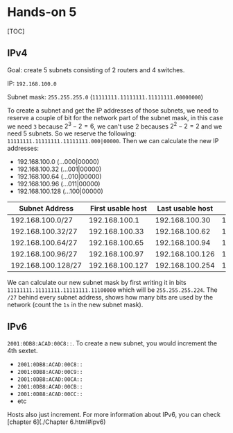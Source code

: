 # Hands-on 5

[TOC]

## IPv4

Goal: create 5 subnets consisting of 2 routers and 4 switches.

IP: `192.168.100.0`

Subnet mask: `255.255.255.0` (`11111111.11111111.11111111.00000000`)

To create a subnet and get the IP addresses of those subnets, we need to reserve a couple of bit for the network part of the subnet mask, in this case we need `3` because $2^3 - 2 = 6$, we can't use 2 becauses $2^2 - 2 = 2$ and we need 5 subnets. So we reserve the following: `11111111.11111111.11111111.000|00000`. Then we can calculate the new IP addresses:

* 192.168.100.0 (...000|00000)
* 192.168.100.32 (...001|00000)
* 192.168.100.64 (...010|00000)
* 192.168.100.96 (...011|00000)
* 192.168.100.128 (...100|00000)

| Subnet Address     | First usable host | Last usable host | Broadcast       |
| ------------------ | ----------------- | ---------------- | --------------- |
| 192.168.100.0/27   | 192.168.100.1     | 192.168.100.30   | 192.168.100.31  |
| 192.168.100.32/27  | 192.168.100.33    | 192.168.100.62   | 192.168.100.63  |
| 192.168.100.64/27  | 192.168.100.65    | 192.168.100.94   | 192.168.100.95  |
| 192.168.100.96/27  | 192.168.100.97    | 192.168.100.126  | 192.168.100.127 |
| 192.168.100.128/27 | 192.168.100.127   | 192.168.100.254  | 192.168.100.255 |

We can calculate our new subnet mask by first writing it in bits `11111111.11111111.11111111.11100000` which will be `255.255.255.224`. The `/27` behind every subnet address, shows how many bits are used by the network (count the `1s` in the new subnet mask).

## IPv6

`2001:0DB8:ACAD:00C8::`. To create a new subnet, you would increment the 4th sextet.

* `2001:0DB8:ACAD:00C8::`
* `2001:0DB8:ACAD:00C9::`
* `2001:0DB8:ACAD:00CA::`
* `2001:0DB8:ACAD:00CB::`
* `2001:0DB8:ACAD:00CC::`
* etc

Hosts also just increment. For more information about IPv6, you can check [chapter 6](./Chapter 6.html#ipv6)
